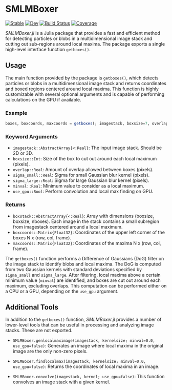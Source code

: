 # SMLMBoxer

[![Stable](https://img.shields.io/badge/docs-stable-blue.svg)](https://JuliaSMLM.github.io/SMLMBoxer.jl/stable/)
[![Dev](https://img.shields.io/badge/docs-dev-blue.svg)](https://JuliaSMLM.github.io/SMLMBoxer.jl/dev/)
[![Build Status](https://github.com/JuliaSMLM/SMLMBoxer.jl/actions/workflows/CI.yml/badge.svg?branch=main)](https://github.com/JuliaSMLM/SMLMBoxer.jl/actions/workflows/CI.yml?query=branch%3Amain)
[![Coverage](https://codecov.io/gh/JuliaSMLM/SMLMBoxer.jl/branch/main/graph/badge.svg)](https://codecov.io/gh/JuliaSMLM/SMLMBoxer.jl)

*SMLMBoxer.jl* is a Julia package that provides a fast and efficient method for detecting particles or blobs in a multidimensional image stack and cutting out sub-regions around local maxima. The package exports a single high-level interface function `getboxes()`.

## Usage
The main function provided by the package is `getboxes()`, which detects particles or blobs in a multidimensional image stack and returns coordinates and boxed regions centered around local maxima. This function is highly customizable with several optional arguments and is capable of performing calculations on the GPU if available.

### Example
```julia
boxes, boxcoords, maxcoords = getboxes(; imagestack, boxsize=7, overlap=2.0, sigma_small=1.0, sigma_large=2.0)
```

### Keyword Arguments
- `imagestack::AbstractArray{<:Real}`: The input image stack. Should be 2D or 3D.
- `boxsize::Int`: Size of the box to cut out around each local maximum (pixels).  
- `overlap::Real`: Amount of overlap allowed between boxes (pixels). 
- `sigma_small::Real`: Sigma for small Gaussian blur kernel (pixels). 
- `sigma_large::Real`: Sigma for large Gaussian blur kernel (pixels).
- `minval::Real`: Minimum value to consider as a local maximum.  
- `use_gpu::Bool`: Perform convolution and local max finding on GPU. 

### Returns
- `boxstack::AbstractArray{<:Real}`: Array with dimensions (boxsize, boxsize, nboxes). Each image in the stack contains a small subregion from imagestack centered around a local maximum.
- `boxcoords::Matrix{Float32}`: Coordinates of the upper left corner of the boxes N x (row, col, frame).
- `maxcoords::Matrix{Float32}`: Coordinates of the maxima N x (row, col, frame).

The `getboxes()` function performs a Difference of Gaussians (DoG) filter on the image stack to identify blobs and local maxima. The DoG is computed from two Gaussian kernels with standard deviations specified by `sigma_small` and `sigma_large`. After filtering, local maxima above a certain minimum value (`minval`) are identified, and boxes are cut out around each maximum, excluding overlaps. This computation can be performed either on a CPU or a GPU, depending on the `use_gpu` argument.

## Additional Tools 

In addition to the `getboxes()` function, *SMLMBoxer.jl* provides a number of lower-level tools that can be useful in processing and analyzing image stacks. These are not exported. 

- `SMLMBoxer.genlocalmaximage(imagestack, kernelsize; minval=0.0, use_gpu=false)`: Generates an image where local maxima in the original image are the only non-zero pixels. 

- `SMLMBoxer.findlocalmax(imagestack, kernelsize; minval=0.0, use_gpu=false)`: Returns the coordinates of local maxima in an image. 

- `SMLMBoxer.convolve(imagestack, kernel; use_gpu=false)`: This function convolves an image stack with a given kernel.

